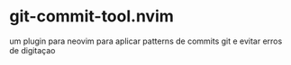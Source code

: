 # git-commit-tool.nvim
um plugin para neovim para aplicar patterns de commits git e evitar erros de digitaçao
